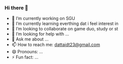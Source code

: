 ### Hi there 👋
- 🔭 I’m currently working on SGU
- 🌱 I’m currently learning everthing dat i feel interest in
- 👯 I’m looking to collaborate on game duo, study or st 
- 🤔 I’m looking for help with ...
- 💬 Ask me about ...
- 📫 How to reach me: dattaidt23@gmail.com
- 😄 Pronouns: ...
- ⚡ Fun fact: ...

